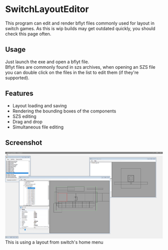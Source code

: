 # SwitchLayoutEditor
This program can edit and render bflyt files commonly used for layout in switch games. As this is wip builds may get outdated quickly, you should check this page often.

## Usage
Just launch the exe and open a bflyt file. \
Bflyt files are commonly found in szs archives, when opening an SZS file you can double click on the files in the list to edit them (if they're supported). 

## Features
- Layout loading and saving
- Rendering the bounding boxes of the components
- SZS editing
- Drag and drop
- Simultaneous file editing

## Screenshot
![](https://github.com/FuryBaguette/SwitchLayoutEditor/blob/master/Screenshot.png)
This is using a layout from switch's home menu
